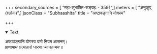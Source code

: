+++
secondary_sources = [ "महा-सुभाषित-सङ्ग्रहः - 3591",]
meters = [ "अनुष्टुप् (श्लोक)",]
jsonClass = "Subhaashita"
title = "अष्टावङ्गानि योगस्य"

+++

<details open><summary>Text</summary>

अष्टावङ्गानि योगस्य यमो नियम आसनम्।  
प्राणायामः प्रत्याहारो धारणा ध्यानतन्मयः॥
</details>
